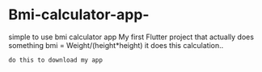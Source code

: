# Bmi-calculator-app-
simple to use bmi calculator app
My first Flutter project that actually does something 
bmi = Weight/(height*height)
it does this calculation..
```
do this to download my app
```
